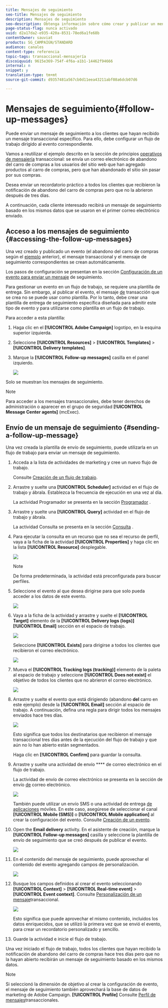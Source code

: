 ```yaml
---
title: Mensajes de seguimiento
seo-title: Mensajes de seguimiento
description: Mensajes de seguimiento
seo-description: Obtenga información sobre cómo crear y publicar un mensaje de seguimiento.
page-status-flag: nunca activado
uuid: d2a17da2-e935-420a-8531-78ed6a1fe68b
contentOwner: sauviat
products: SG_CAMPAIGN/STANDARD
audience: canales
content-type: referencia
topic-tags: transaccional-mensajería
discoiquuid: 9615e369-754f-4f6a-a1b1-14462f94666
internal: n
snippet: y
translation-type: tm+mt
source-git-commit: d9357481a567cb0d11eea43211abf08a6dcb07d6

---
```



# Mensajes de seguimiento{#follow-up-messages}

Puede enviar un mensaje de seguimiento a los clientes que hayan recibido un mensaje transaccional específico. Para ello, debe configurar un flujo de trabajo dirigido al evento correspondiente.

Vamos a reutilizar el ejemplo descrito en la sección de principios [operativos de mensajería](../../channels/using/about-transactional-messaging.md#transactional-messaging-operating-principle) transaccional: se envía un correo electrónico de abandono del carro de compras a los usuarios del sitio web que han agregado productos al carro de compras, pero que han abandonado el sitio sin pasar por sus compras.

Desea enviar un recordatorio práctico a todos los clientes que recibieron la notificación de abandono del carro de compras pero que no la abrieron después de tres días.

A continuación, cada cliente interesado recibirá un mensaje de seguimiento basado en los mismos datos que se usaron en el primer correo electrónico enviado.

## Acceso a los mensajes de seguimiento {#accessing-the-follow-up-messages}

Una vez creado y publicado un evento (el abandono del carro de compras según el [ejemplo](../../channels/using/about-transactional-messaging.md#transactional-messaging-operating-principle) anterior), el mensaje transaccional y el mensaje de seguimiento correspondientes se crean automáticamente.

Los pasos de configuración se presentan en la sección [Configuración de un evento para enviar un mensaje](../../administration/using/configuring-transactional-messaging.md#use-case--configuring-an-event-to-send-a-transactional-message) de seguimiento.

Para gestionar un evento en un flujo de trabajo, se requiere una plantilla de entrega. Sin embargo, al publicar el evento, el mensaje [de](../../channels/using/event-transactional-messages.md) transacción que se crea no se puede usar como plantilla. Por lo tanto, debe crear una plantilla de entrega de seguimiento específica diseñada para admitir este tipo de evento y para utilizarse como plantilla en un flujo de trabajo.

Para acceder a esta plantilla:

1. Haga clic en el **[!UICONTROL Adobe Campaign]** logotipo, en la esquina superior izquierda.
1. Seleccione **[!UICONTROL Resources]** &gt; **[!UICONTROL Templates]** &gt; **[!UICONTROL Delivery templates]**.
1. Marque la **[!UICONTROL Follow-up messages]** casilla en el panel izquierdo.

   ![](assets/message-center_follow-up-search.png)

Solo se muestran los mensajes de seguimiento.

>[!NOTE]
>
>Para acceder a los mensajes transaccionales, debe tener derechos de administración o aparecer en el grupo de seguridad **[!UICONTROL Message Center agents]** (mcExec).

## Envío de un mensaje de seguimiento {#sending-a-follow-up-message}

Una vez creada la plantilla de envío de seguimiento, puede utilizarla en un flujo de trabajo para enviar un mensaje de seguimiento.

1. Acceda a la lista de actividades de marketing y cree un nuevo flujo de trabajo.

   Consulte [Creación de un flujo de trabajo](../../automating/using/building-a-workflow.md#creating-a-workflow).

1. Arrastre y suelte una **[!UICONTROL Scheduler]** actividad en el flujo de trabajo y ábrala. Establezca la frecuencia de ejecución en una vez al día.

   La actividad Programador se presenta en la sección [Programador](../../automating/using/scheduler.md) .

1. Arrastre y suelte una **[!UICONTROL Query]** actividad en el flujo de trabajo y ábrala.

   La actividad Consulta se presenta en la sección [Consulta](../../automating/using/query.md) .

1. Para ejecutar la consulta en un recurso que no sea el recurso de perfil, vaya a la ficha de la actividad **[!UICONTROL Properties]** y haga clic en la lista **[!UICONTROL Resource]** desplegable.

   ![](assets/message-center_follow-up-query-properties.png)

   >[!NOTE]
   >
   >De forma predeterminada, la actividad está preconfigurada para buscar perfiles.

1. Seleccione el evento al que desea dirigirse para que solo pueda acceder a los datos de este evento.

   ![](assets/message-center_follow-up-query-resource.png)

1. Vaya a la ficha de la actividad y arrastre y suelte el **[!UICONTROL Target]** elemento de la **[!UICONTROL Delivery logs (logs)]** **[!UICONTROL Email]** sección en el espacio de trabajo.

   ![](assets/message-center_follow-up-delivery-logs.png)

   Seleccione **[!UICONTROL Exists]** para dirigirse a todos los clientes que recibieron el correo electrónico.

   ![](assets/message-center_follow-up-delivery-logs-exists.png)

1. Mueva el **[!UICONTROL Tracking logs (tracking)]** elemento de la paleta al espacio de trabajo y seleccione **[!UICONTROL Does not exist]** el objetivo de todos los clientes que no abrieron el correo electrónico.

   ![](assets/message-center_follow-up-delivery-and-tracking-logs.png)

1. Arrastre y suelte el evento que está dirigiendo (abandono **del** carro en este ejemplo) desde la **[!UICONTROL Email]** sección al espacio de trabajo. A continuación, defina una regla para dirigir todos los mensajes enviados hace tres días.

   ![](assets/message-center_follow-up-created.png)

   Esto significa que todos los destinatarios que recibieron el mensaje transaccional tres días antes de la ejecución del flujo de trabajo y que aún no lo han abierto están segmentados.

   Haga clic en **[!UICONTROL Confirm]** para guardar la consulta.

1. Arrastre y suelte una actividad de envío **** de correo electrónico en el flujo de trabajo.

   La actividad de envío de correo electrónico se presenta en la sección de envío [de](../../automating/using/email-delivery.md) correo electrónico.

   ![](assets/message-center_follow-up-workflow.png)

   También puede utilizar un envío [](../../automating/using/sms-delivery.md) SMS o una actividad de entrega [de aplicaciones](../../automating/using/push-notification-delivery.md) móviles. En este caso, asegúrese de seleccionar el canal **[!UICONTROL Mobile (SMS)]** o **[!UICONTROL Mobile application]** al crear la configuración del evento. Consulte [Creación de un evento](../../administration/using/configuring-transactional-messaging.md#creating-an-event).

1. Open the **Email delivery** activity. En el asistente de creación, marque la **[!UICONTROL Follow-up messages]** casilla y seleccione la plantilla de envío de seguimiento que se creó después de publicar el evento.

   ![](assets/message-center_follow-up-template.png)

1. En el contenido del mensaje de seguimiento, puede aprovechar el contenido del evento agregando campos de personalización.

   ![](assets/message-center_follow-up-content.png)

1. Busque los campos definidos al crear el evento seleccionando **[!UICONTROL Context]** &gt; **[!UICONTROL Real-time event]** &gt; **[!UICONTROL Event context]**. Consulte [Personalización de un mensaje](../../channels/using/event-transactional-messages.md#personalizing-a-transactional-message)transaccional.

   ![](assets/message-center_follow-up-personalization.png)

   Esto significa que puede aprovechar el mismo contenido, incluidos los datos enriquecidos, que se utilizó la primera vez que se envió el evento, para crear un recordatorio personalizado y sencillo.

1. Guarde la actividad e inicie el flujo de trabajo.

Una vez iniciado el flujo de trabajo, todos los clientes que hayan recibido la notificación de abandono del carro de compras hace tres días pero que no la hayan abierto recibirán un mensaje de seguimiento basado en los mismos datos.

>[!NOTE]
>
>Si seleccionó la dimensión de objetivo al crear la configuración de evento, el mensaje de seguimiento también aprovechará la base de datos de marketing de Adobe Campaign. **[!UICONTROL Profile]** Consulte [Perfil de mensajes](../../channels/using/profile-transactional-messages.md)transaccionales.


